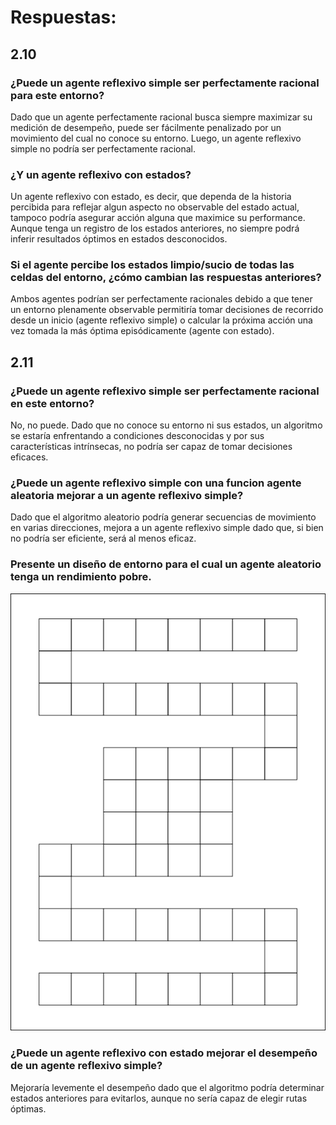# Respuestas:

## 2.10

### ¿Puede un agente reflexivo simple ser perfectamente racional para este entorno?

Dado que un agente perfectamente racional busca siempre maximizar su medición de desempeño, puede ser fácilmente penalizado por un movimiento del cual no conoce su entorno. Luego, un agente reflexivo simple no podría ser perfectamente racional.

### ¿Y un agente reflexivo con estados?

Un agente reflexivo con estado, es decir, que dependa de la historia percibida para reflejar algun aspecto no observable del estado actual, tampoco podría asegurar acción alguna que maximice su performance. Aunque tenga un registro de los estados anteriores, no siempre podrá inferir resultados óptimos en estados desconocidos.

### Si el agente percibe los estados limpio/sucio de todas las celdas del entorno, ¿cómo cambian las respuestas anteriores?

Ambos agentes podrían ser perfectamente racionales debido a que tener un entorno plenamente observable permitiría tomar decisiones de recorrido desde un inicio (agente reflexivo simple) o calcular la próxima acción una vez tomada la más óptima episódicamente (agente con estado).

## 2.11

### ¿Puede un agente reflexivo simple ser perfectamente racional en este entorno?

No, no puede. Dado que no conoce su entorno ni sus estados, un algoritmo se estaría enfrentando a condiciones desconocidas y por sus características intrínsecas, no podría ser capaz de tomar decisiones eficaces.

### ¿Puede un agente reflexivo simple con una funcion agente aleatoria mejorar a un agente reflexivo simple?

Dado que el algoritmo aleatorio podría generar secuencias de movimiento en varias direcciones, mejora a un agente reflexivo simple dado que, si bien no podría ser eficiente, será al menos eficaz.

### Presente un diseño de entorno para el cual un agente aleatorio tenga un rendimiento pobre.

![environment](environment.png?raw=true "Title")

### ¿Puede un agente reflexivo con estado mejorar el desempeño de un agente reflexivo simple?

Mejoraría levemente el desempeño dado que el algoritmo podría determinar estados anteriores para evitarlos, aunque no sería capaz de elegir rutas óptimas.
###
